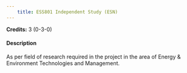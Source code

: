 ```yaml
---
    title: ESS801 Independent Study (ESN)
---
```

**Credits:** 3 (0-3-0)



#### Description 
As per field of research required in the project in the area of Energy & Environment Technologies and Management.